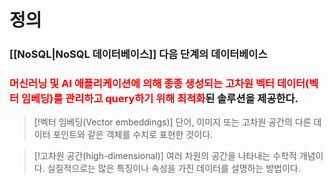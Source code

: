 # 정의
### [[NoSQL|NoSQL 데이터베이스]] 다음 단계의 데이터베이스
### <font color="#ff0000">머신러닝 및 AI 애플리케이션에 의해 종종 생성되는 고차원 벡터 데이터(벡터 임베딩)를 관리하고 query하기 위해 최적화</font>된 솔루션을 제공한다.

>[!벡터 임베딩(Vector embeddings)]
>단어, 이미지 또는 고차원 공간의 다른 데이터 포인트와 같은 객체를 수치로 표현한 것이다.

>[!고차원 공간(high-dimensional)]
>여러 차원의 공간을 나타내는 수학적 개념이다.
>실질적으로는 많은 특징이나 속성을 가진 데이터를 설명하는 방법이다.